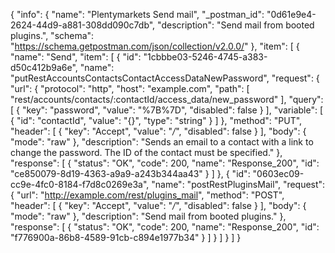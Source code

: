 {
  "info": {
    "name": "Plentymarkets Send mail",
    "_postman_id": "0d61e9e4-2624-44d9-a881-308dd090c7db",
    "description": "Send mail from booted plugins.",
    "schema": "https://schema.getpostman.com/json/collection/v2.0.0/"
  },
  "item": [
    {
      "name": "Send",
      "item": [
        {
          "id": "1cbbbe03-5246-4745-a383-d50c412b9a6e",
          "name": "putRestAccountsContactsContactAccessDataNewPassword",
          "request": {
            "url": {
              "protocol": "http",
              "host": "example.com",
              "path": [
                "rest/accounts/contacts/:contactId/access_data/new_password"
              ],
              "query": [
                {
                  "key": "password",
                  "value": "%7B%7D",
                  "disabled": false
                }
              ],
              "variable": [
                {
                  "id": "contactId",
                  "value": "{}",
                  "type": "string"
                }
              ]
            },
            "method": "PUT",
            "header": [
              {
                "key": "Accept",
                "value": "*/*",
                "disabled": false
              }
            ],
            "body": {
              "mode": "raw"
            },
            "description": "Sends an email to a contact with a link to change the password. The ID of the contact must be specified."
          },
          "response": [
            {
              "status": "OK",
              "code": 200,
              "name": "Response_200",
              "id": "ce850079-8d19-4363-a9a9-a243b344aa43"
            }
          ]
        },
        {
          "id": "0603ec09-cc9e-4fc0-8184-f7d8c0269e3a",
          "name": "postRestPluginsMail",
          "request": {
            "url": "http://example.com/rest/plugins_mail",
            "method": "POST",
            "header": [
              {
                "key": "Accept",
                "value": "*/*",
                "disabled": false
              }
            ],
            "body": {
              "mode": "raw"
            },
            "description": "Send mail from booted plugins."
          },
          "response": [
            {
              "status": "OK",
              "code": 200,
              "name": "Response_200",
              "id": "f776900a-86b8-4589-91cb-c894e1977b34"
            }
          ]
        }
      ]
    }
  ]
}